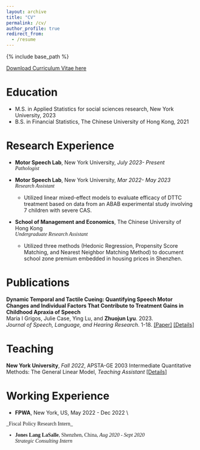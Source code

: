 ```yaml
---
layout: archive
title: "CV"
permalink: /cv/
author_profile: true
redirect_from:
  - /resume
---
```


{% include base_path %}

[Download Curriculum Vitae here](/files/CV)


Education
======
* M.S. in Applied Statistics for social sciences research, New York University, 2023
* B.S. in Financial Statistics, The Chinese University of Hong Kong, 2021

Research Experience
======
* **Motor Speech Lab**, New York University, _July 2023- Present_ \
<span style='font-family:"Times New Roman"'> _Pathologist_

* **Motor Speech Lab**, New York University, _Mar 2022- May 2023_ \
 <span style='font-family:"Times New Roman"'> _Research Assistant_
  * Utilized linear mixed-effect models to evaluate efficacy of DTTC treatment based on data from an ABAB experimental study involving 7 children with severe CAS.
  

* **School of Management and Economics**, The Chinese University of Hong Kong \
<span style='font-family:"Times New Roman"'> _Undergraduate Research Assistant_
  * Utilized three methods (Hedonic Regression, Propensity Score Matching, and Nearest Neighbor Matching Method) to document school zone premium embedded in housing prices in Shenzhen.
  

Publications
======
**Dynamic Temporal and Tactile Cueing: Quantifying Speech Motor Changes and Individual Factors That Contribute to Treatment Gains in Childhood Apraxia of Speech** \
Maria I Grigos, Julie Case, Ying Lu, and **Zhuojun Lyu**. 2023.   \
 _Journal of Speech, Language, and Hearing Research_. 1-18. 
[[Paper]](https://pubmed.ncbi.nlm.nih.gov/37379241/)
[[Details]](https://zoeyyylyu.github.io/publication/2023-paper-1)


 
Teaching
======

**New York University**, _Fall 2022_, APSTA-GE 2003 Intermediate Quantitative Methods: The General Linear Model, _Teaching Assistant_
[[Details]](https://zoeyyylyu.github.io/teaching/2022-Fall-teaching)

  
Working Experience
======
* **FPWA**, New York, US, May 2022 - Dec 2022 \
<span style='font-family:"Times New Roman"'> 
_Fiscal Policy Research Intern_

* **Jones Lang LaSalle**, Shenzhen, China, _Aug 2020 - Sept 2020_ \
<span style='font-family:"Times New Roman"'> _Strategic Consulting Intern_